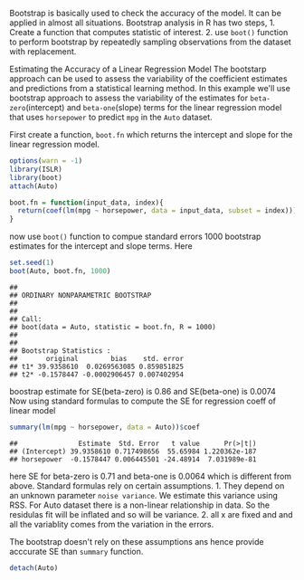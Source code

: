 Bootstrap is basically used to check the accuracy of the model. It can be applied in almost all situations. Bootstrap analysis in R has two steps, 1. Create a function that computes statistic of interest. 2. use `boot()` function to perform bootstrap by repeatedly sampling observations from the dataset with replacement.

Estimating the Accuracy of a Linear Regression Model The bootstarp approach can be used to assess the variability of the coefficient estimates and predictions from a statistical learning method. In this example we'll use bootstrap approach to assess the variability of the estimates for `beta-zero`(intercept) and `beta-one`(slope) terms for the linear regression model that uses `horsepower` to predict `mpg` in the `Auto` dataset.

First create a function, `boot.fn` which returns the intercept and slope for the linear regression model.

``` r
options(warn = -1)
library(ISLR)
library(boot)
attach(Auto)
```

``` r
boot.fn = function(input_data, index){
  return(coef(lm(mpg ~ horsepower, data = input_data, subset = index)))
}
```

now use `boot()` function to compue standard errors 1000 bootstrap estimates for the intercept and slope terms. Here

``` r
set.seed(1)
boot(Auto, boot.fn, 1000)
```

    ## 
    ## ORDINARY NONPARAMETRIC BOOTSTRAP
    ## 
    ## 
    ## Call:
    ## boot(data = Auto, statistic = boot.fn, R = 1000)
    ## 
    ## 
    ## Bootstrap Statistics :
    ##       original        bias    std. error
    ## t1* 39.9358610  0.0269563085 0.859851825
    ## t2* -0.1578447 -0.0002906457 0.007402954

boostrap estimate for SE(beta-zero) is 0.86 and SE(beta-one) is 0.0074 Now using standard formulas to compute the SE for regression coeff of linear model

``` r
summary(lm(mpg ~ horsepower, data = Auto))$coef
```

    ##               Estimate  Std. Error   t value      Pr(>|t|)
    ## (Intercept) 39.9358610 0.717498656  55.65984 1.220362e-187
    ## horsepower  -0.1578447 0.006445501 -24.48914  7.031989e-81

here SE for beta-zero is 0.71 and beta-one is 0.0064 which is different from above. Standard formulas rely on certain assumptions. 1. They depend on an unknown parameter `noise variance`. We estimate this variance using RSS. For Auto dataset there is a non-linear relationship in data. So the residulas fit will be inflated and so will be variance. 2. all x are fixed and and all the variablity comes from the variation in the errors.

The bootstrap doesn't rely on these assumptions ans hence provide acccurate SE than `summary` function.

``` r
detach(Auto)
```
